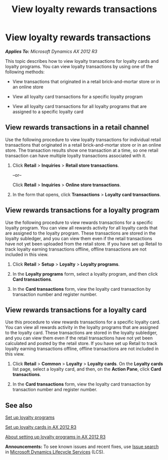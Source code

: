 ﻿---
title: View loyalty rewards transactions
TOCTitle: View loyalty rewards transactions
ms:assetid: ded60a0a-4f77-4026-9f1b-9d84b8f56590
ms:mtpsurl: https://technet.microsoft.com/en-us/library/Dn720769(v=AX.60)
ms:contentKeyID: 62231566
ms.date: 04/29/2014
mtps_version: v=AX.60
f1_keywords:
- Forms.RetailLoyaltyCardRewardPointTrans
---

# View loyalty rewards transactions 


_**Applies To:** Microsoft Dynamics AX 2012 R3_

This topic describes how to view loyalty transactions for loyalty cards and loyalty programs. You can view loyalty transactions by using one of the following methods:

  - View transactions that originated in a retail brick-and-mortar store or in an online store

  - View all loyalty card transactions for a specific loyalty program

  - View all loyalty card transactions for all loyalty programs that are assigned to a specific loyalty card

## View rewards transactions in a retail channel

Use the following procedure to view loyalty transactions for individual retail transactions that originated in a retail brick-and-mortar store or in an online store. The transaction results show one transaction at a time, so one retail transaction can have multiple loyalty transactions associated with it.

1.  Click **Retail** \> **Inquiries** \> **Retail store transactions**.
    
    –or–
    
    Click **Retail** \> **Inquiries** \> **Online store transactions**.

2.  In the form that opens, click **Transactions** \> **Loyalty card transactions**.

## View rewards transactions for a loyalty program

Use the following procedure to view rewards transactions for a specific loyalty program. You can view all rewards activity for all loyalty cards that are assigned to the loyalty program. These transactions are stored in the loyalty subledger, and you can view them even if the retail transactions have not yet been uploaded from the retail store. If you have set up Retail to track loyalty earning transactions offline, offline transactions are not included in this view.

1.  Click **Retail** \> **Setup** \> **Loyalty** \> **Loyalty programs**.

2.  In the **Loyalty programs** form, select a loyalty program, and then click **Card transactions**.

3.  In the **Card transactions** form, view the loyalty card transaction by transaction number and register number.

## View rewards transactions for a loyalty card

Use this procedure to view rewards transactions for a specific loyalty card. You can view all rewards activity in the loyalty programs that are assigned to the loyalty card. These transactions are stored in the loyalty subledger, and you can view them even if the retail transactions have not yet been calculated and posted by the retail store. If you have set up Retail to track loyalty earning transactions offline, offline transactions are not included in this view.

1.  Click **Retail** \> **Common** \> **Loyalty** \> **Loyalty cards**. On the **Loyalty cards** list page, select a loyalty card, and then, on the **Action Pane**, click **Card transactions**.

2.  In the **Card transactions** form, view the loyalty card transaction by transaction number and register number.

## See also

[Set up loyalty programs](set-up-loyalty-programs.md)

[Set up loyalty cards in AX 2012 R3](set-up-loyalty-cards-in-ax-2012-r3.md)

[About setting up loyalty programs in AX 2012 R3](about-setting-up-loyalty-programs-in-ax-2012-r3.md)

  
**Announcements:** To see known issues and recent fixes, use [Issue search](http://go.microsoft.com/fwlink/?linkid=389258) in [Microsoft Dynamics Lifecycle Services](http://go.microsoft.com/fwlink/?linkid=306505) (LCS).


